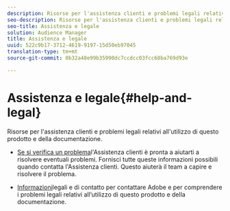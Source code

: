 ```yaml
---
description: Risorse per l'assistenza clienti e problemi legali relativi all'utilizzo di questo prodotto e della documentazione.
seo-description: Risorse per l'assistenza clienti e problemi legali relativi all'utilizzo di questo prodotto e della documentazione.
seo-title: Assistenza e legale
solution: Audience Manager
title: Assistenza e legale
uuid: 522c9b17-3712-4619-9197-15d50eb97045
translation-type: tm+mt
source-git-commit: 0b32a48e99b35990dc7ccdcc03fcc68ba769d93e

---
```



# Assistenza e legale{#help-and-legal}

Risorse per l'assistenza clienti e problemi legali relativi all'utilizzo di questo prodotto e della documentazione.

* [Se si verifica un problema](/help/using/help-legal/help-problem.md)l'Assistenza clienti è pronta a aiutarti a risolvere eventuali problemi. Fornisci tutte queste informazioni possibili quando contatta l'Assistenza clienti. Questo aiuterà il team a capire e risolvere il problema.


* [Informazioni](/help/using/help-legal/help-legal-contact.md)legali e di contatto per contattare Adobe e per comprendere i problemi legali relativi all’utilizzo di questo prodotto e della documentazione.
